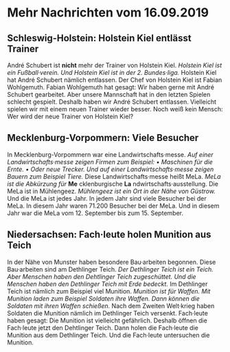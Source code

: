 # Mehr Nachrichten vom 16.09.2019


## Schleswig-Holstein: Holstein Kiel entlässt Trainer
André Schubert ist **nicht** mehr der Trainer von Holstein Kiel. 
*Holstein Kiel ist ein Fußball·verein.* 
*Und Holstein Kiel ist in der 2. Bundes·liga.* Holstein Kiel hat André Schubert nämlich entlassen. Der Chef von Holstein Kiel ist Fabian Wohlgemuth. Fabian Wohlgemuth hat gesagt: Wir haben gerne mit André Schubert gearbeitet. Aber unsere Mannschaft hat in den letzten Spielen schlecht gespielt. Deshalb haben wir André Schubert entlassen. Vielleicht spielen wir mit einem neuen Trainer wieder besser. Noch weiß kein Mensch: Wer wird der neue Trainer von Holstein Kiel? 

## Mecklenburg-Vorpommern: Viele Besucher
In Mecklenburg-Vorpommern war eine Landwirtschafts·messe. 
*Auf einer Landwirtschafts·messe zeigen Firmen zum Beispiel:* 
*• Maschinen für die Ernte.* 
*• Oder neue Trecker.* 
*Und auf einer Landwirtschafts·messe zeigen Bauern zum Beispiel Tiere.* Diese Landwirtschafts·messe heißt MeLa. 
*MeLa ist die Abkürzung für* **Me** cklenburgische **La** ndwirtschafts·ausstellung. Die MeLa ist in Mühlengeez. 
*Mühlengeez ist ein Ort in der Nähe von Güstrow.* Und die MeLa ist jedes Jahr. In jedem Jahr sind viele Besucher bei der MeLa. In diesem Jahr waren 71.200 Besucher bei der MeLa. Und in diesem Jahr war die MeLa vom 12. September bis zum 15. September. 

## Niedersachsen: Fach·leute holen Munition aus Teich
In der Nähe von Munster haben besondere Bau·arbeiten begonnen. Diese Bau·arbeiten sind am Dethlinger Teich. 
*Der Dethlinger Teich ist ein Teich.* 
*Aber Menschen haben den Dehtlinger Teich zugeschüttet.* 
*Und die Menschen haben den Dethlinger Teich mit Erde bedeckt.* Im Dethlinger Teich ist nämlich zum Beispiel viel Munition. 
*Munition ist für Waffen.* 
*Mit Munition laden zum Beispiel Soldaten ihre Waffen.* 
*Dann können die Soldaten mit ihren Waffen schießen.* Nach dem Zweiten Welt·krieg haben Soldaten die Munition nämlich im Dethlinger Teich versenkt. Fach·leute haben gesagt: Die Munition ist vielleicht gefährlich. Deshalb öffnen die Fach·leute jetzt den Dehtlinger Teich. Dann holen die Fach·leute die Munition aus dem Dethlinger Teich. Und die Fach·leute untersuchen die Munition. 
